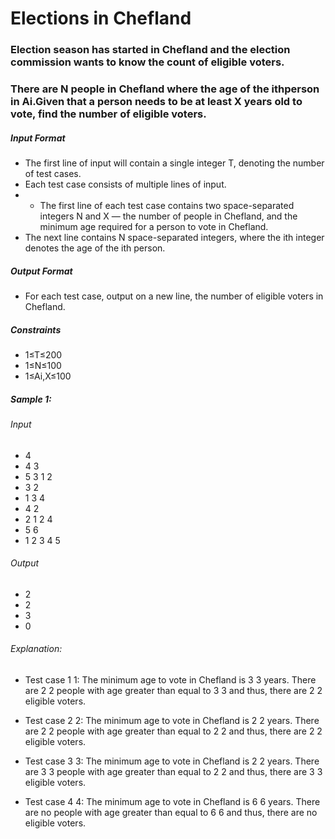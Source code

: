 # Elections in Chefland
### Election season has started in Chefland and the election commission wants to know the count of eligible voters.

### There are N people in Chefland where the age of the ithperson in Ai.Given that a person needs to be at least X years old to vote, find the number of eligible voters.

##### Input Format
- The first line of input will contain a single integer T, denoting the number of test cases.
- Each test case consists of multiple lines of input.
- - The first line of each test case contains two space-separated integers N and X — the number of people in Chefland, and the minimum age required for a person to vote in Chefland.
- The next line contains N space-separated integers, where the ith integer denotes the age of the ith person.

##### Output Format
- For each test case, output on a new line, the number of eligible voters in Chefland.

##### Constraints
- 1≤T≤200
- 1≤N≤100
- 1≤Ai,X≤100

##### Sample 1:

###### Input
- 4
- 4 3
- 5 3 1 2
- 3 2
- 1 3 4
- 4 2
- 2 1 2 4
- 5 6
- 1 2 3 4 5

###### Output
- 2
- 2
- 3
- 0

###### Explanation:
- Test case 
1
1: The minimum age to vote in Chefland is 
3
3 years. There are 
2
2 people with age greater than equal to 
3
3 and thus, there are 
2
2 eligible voters.

- Test case 
2
2: The minimum age to vote in Chefland is 
2
2 years. There are 
2
2 people with age greater than equal to 
2
2 and thus, there are 
2
2 eligible voters.

- Test case 
3
3: The minimum age to vote in Chefland is 
2
2 years. There are 
3
3 people with age greater than equal to 
2
2 and thus, there are 
3
3 eligible voters.

- Test case 
4
4: The minimum age to vote in Chefland is 
6
6 years. There are no people with age greater than equal to 
6
6 and thus, there are no eligible voters.